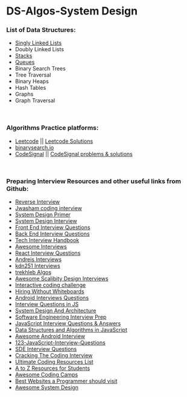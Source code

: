 # DS-Algos-System Design


### List of Data Structures:
* [Singly Linked Lists](https://github.com/osgood1024/DS-and-Algos/blob/master/Data_Structures/singly_linkedlists.js)
* Doubly Linked Lists
* [Stacks](https://github.com/osgood1024/DS-and-Algos/blob/master/Data_Structures/stacks.js)
* [Queues](https://github.com/osgood1024/DS-and-Algos/blob/master/Data_Structures/queues.js)
* Binary Search Trees
* Tree Traversal
* Binary Heaps
* Hash Tables 
* Graphs
* Graph Traversal

<br/>

### Algorithms Practice platforms:
* [Leetcode](https://leetcode.com/problemset/all/) || [Leetcode Solutions](https://github.com/osgood1024/DS-and-Algos/tree/master/Leetcode) 
* [binarysearch.io](https://binarysearch.io/)
* [CodeSignal](https://codesignal.com/) || [CodeSignal problems & solutions](https://github.com/osgood1024/DS-and-Algos/tree/master/Code_Signal)

<br/>

### Preparing Interview Resources and other useful links from Github:
* [Reverse Interview](https://github.com/viraptor/reverse-interview)
* [Jwasham coding interview](https://github.com/jwasham/coding-interview-university)
* [System Design Primer](https://github.com/donnemartin/system-design-primer)
* [System Design Interview](https://github.com/checkcheckzz/system-design-interview)
* [Front End Interview Questions](https://github.com/h5bp/Front-end-Developer-Interview-Questions) 
* [Back End Interview Questions](https://github.com/arialdomartini/Back-End-Developer-Interview-Questions)
* [Tech Interview Handbook](https://yangshun.github.io/tech-interview-handbook/)
* [Awesome Interviews](https://github.com/MaximAbramchuck/awesome-interview-questions)
* [React Interview Questions](https://github.com/sudheerj/reactjs-interview-questions)
* [Andreis Interviews](https://github.com/andreis/interview)
* [kdn251 Interviews](https://github.com/kdn251/interviews)
* [trekhleb Algos](https://github.com/trekhleb/javascript-algorithms)
* [Awesome Scalibity Design Interviews](https://github.com/binhnguyennus/awesome-scalability)
* [Interactive coding challenge](https://github.com/donnemartin/interactive-coding-challenges)
* [Hiring Without Whiteboards](https://github.com/poteto/hiring-without-whiteboards)
* [Android Interviews Questions](https://github.com/MindorksOpenSource/android-interview-questions)
* [Interview Questions in JS](https://github.com/kennymkchan/interview-questions-in-javascript)
* [System Design And Architecture](https://github.com/puncsky/system-design-and-architecture)
* [Software Engineering Interview Prep](https://github.com/orrsella/soft-eng-interview-prep)
* [JavaScript Interview Questions & Answers](https://github.com/sudheerj/javascript-interview-questions)
* [Data Structures and Algorithms in JavaScript](https://github.com/amejiarosario/dsa.js-data-structures-algorithms-javascript)
* [Awesome Android Interview](https://github.com/JsonChao/Awesome-Android-Interview)
* [123-JavaScript-Interview-Questions](https://github.com/ganqqwerty/123-Essential-JavaScript-Interview-Questions)
* [SDE Interview Questions](https://github.com/rishabh115/SDE-Interview-Questions)
* [Cracking The Coding Interview](https://github.com/careercup/CtCI-6th-Edition)
* [Ultimate Coding Resources List](https://github.com/PizzaPokerGuy/ultimate-coding-resources)
* [A to Z Resources for Students](https://github.com/dipakkr/A-to-Z-Resources-for-Students#16-frontend-web-development)
* [Awesome Coding Camps](https://github.com/theodesp/awesome-coding-camps)
* [Best Websites a Programmer should visit](https://github.com/sdmg15/Best-websites-a-programmer-should-visit)
* [Awesome System Design](https://github.com/madd86/awesome-system-design)

 
